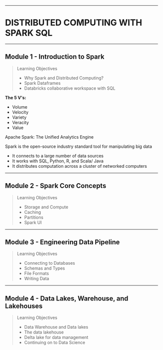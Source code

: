 -----------
# DISTRIBUTED COMPUTING WITH SPARK SQL
-----------
## Module 1 - Introduction to Spark
> Learning Objectives
> * Why Spark and Distributed Computing?
> * Spark Dataframes
> * Databricks collaborative workspace with SQL

__The 5 V's:__
* Volume
* Velocity
* Variety
* Veracity
* Value

Apache Spark: The Unified Analytics Engine

Spark is the open-source industry standard tool for manipulating big data 
* It connects to a large number of data sources
* It works with SQL, Python, R, and Scala/ Java
* It distributes computation across a cluster of networked computers



-----------
## Module 2 - Spark Core Concepts
> Learning Objectives
> * Storage and Compute
> * Caching
> * Partitions
> * Spark UI

 
-----------
## Module 3 - Engineering Data Pipeline
> Learning Objectives
> * Connecting to Databases
> * Schemas and Types
> * File Formats
> * Writing Data

-----------
## Module 4 - Data Lakes, Warehouse, and Lakehouses
> Learning Objectives
> * Data Warehouse and Data lakes
> * The data lakehouse
> * Delta lake for data management
> * Continuing on to Data Science
